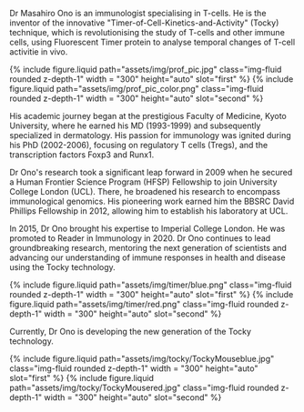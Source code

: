 Dr Masahiro Ono is an immunologist specialising in T-cells. He is the inventor of the innovative "Timer-of-Cell-Kinetics-and-Activity" (Tocky) technique, which is revolutionising the study of T-cells and other immune cells, using Fluorescent Timer protein to analyse temporal changes of T-cell activitie in vivo. 

<img-comparison-slider>
  {% include figure.liquid path="assets/img/prof_pic.jpg" class="img-fluid rounded z-depth-1" width = "300" height="auto" slot="first" %}
  {% include figure.liquid path="assets/img/prof_pic_color.png" class="img-fluid rounded z-depth-1" width = "300" height="auto" slot="second" %}
</img-comparison-slider>

His academic journey began at the prestigious Faculty of Medicine, Kyoto University, where he earned his MD (1993-1999) and subsequently specialized in dermatology. His passion for immunology was ignited during his PhD (2002-2006), focusing on regulatory T cells (Tregs), and the transcription factors Foxp3 and Runx1. 

Dr Ono's research took a significant leap forward in 2009 when he secured a Human Frontier Science Program (HFSP) Fellowship to join University College London (UCL). There, he broadened his research to encompass immunological genomics. His pioneering work earned him the BBSRC David Phillips Fellowship in 2012, allowing him to establish his laboratory at UCL. 

In 2015, Dr Ono brought his expertise to Imperial College London. He was promoted to Reader in Immunology in 2020. Dr Ono continues to lead groundbreaking research, mentoring the next generation of scientists and advancing our understanding of immune responses in health and disease using the Tocky technology.


<img-comparison-slider>
  {% include figure.liquid path="assets/img/timer/blue.png" class="img-fluid rounded z-depth-1" width = "300" height="auto" slot="first" %}
  {% include figure.liquid path="assets/img/timer/red.png" class="img-fluid rounded z-depth-1" width = "300" height="auto" slot="second" %}
</img-comparison-slider>


Currently, Dr Ono is developing the new generation of the Tocky technology.


<img-comparison-slider>
  {% include figure.liquid path="assets/img/tocky/TockyMouseblue.jpg" class="img-fluid rounded z-depth-1" width = "300" height="auto" slot="first" %}
  {% include figure.liquid path="assets/img/tocky/TockyMousered.jpg" class="img-fluid rounded z-depth-1" width = "300" height="auto" slot="second" %}
</img-comparison-slider>
